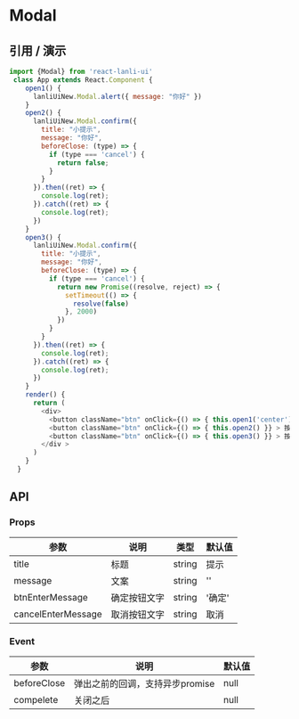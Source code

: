 
# Modal

## 引用 / 演示
```js
import {Modal} from 'react-lanli-ui'
 class App extends React.Component {
    open1() {
      lanliUiNew.Modal.alert({ message: "你好" })
    }
    open2() {
      lanliUiNew.Modal.confirm({
        title: "小提示",
        message: "你好",
        beforeClose: (type) => {
          if (type === 'cancel') {
            return false;
          }
        }
      }).then((ret) => {
        console.log(ret);
      }).catch((ret) => {
        console.log(ret);
      })
    }
    open3() {
      lanliUiNew.Modal.confirm({
        title: "小提示",
        message: "你好",
        beforeClose: (type) => {
          if (type === 'cancel') {
            return new Promise((resolve, reject) => {
              setTimeout(() => {
                resolve(false)
              }, 2000)
            })
          }
        }
      }).then((ret) => {
        console.log(ret);
      }).catch((ret) => {
        console.log(ret);
      })
    }
    render() {
      return (
        <div>
          <button className="btn" onClick={() => { this.open1('center') }}>普通使用</button><br />
          <button className="btn" onClick={() => { this.open2() }} > 按钮阻止关闭</button ><br />
          <button className="btn" onClick={() => { this.open3() }} > 按钮异步</button > <br />
        </div >
      )
    }
  }
```


## API
### Props
|参数|说明|类型|默认值|
|--|--|--|--|
|title|标题|string|提示|
|message|文案| string |''|
|btnEnterMessage|确定按钮文字| string |'确定'|
|cancelEnterMessage|取消按钮文字| string |取消|

### Event
|参数|说明|默认值|
|--|--|--|
|beforeClose|弹出之前的回调，支持异步promise|null|
|compelete|关闭之后|null|
